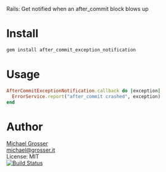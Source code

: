 Rails: Get notified when an after_commit block blows up

Install
=======

```Bash
gem install after_commit_exception_notification
```

Usage
=====

```Ruby
AfterCommitExceptionNotification.callback do |exception|
  ErrorService.report("after_commit crashed", exception)
end
```

Author
======
[Michael Grosser](http://grosser.it)<br/>
michael@grosser.it<br/>
License: MIT<br/>
[![Build Status](https://travis-ci.org/grosser/after_commit_exception_notification.png)](https://travis-ci.org/grosser/after_commit_exception_notification)
